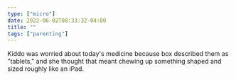 ```yaml
---
type: ["micro"]
date: 2022-06-02T08:33:32-04:00
title: ""
tags: ["parenting"]
---
```

Kiddo was worried about today's medicine because box described them as "tablets," and she thought that meant chewing up something shaped and sized roughly like an iPad.
